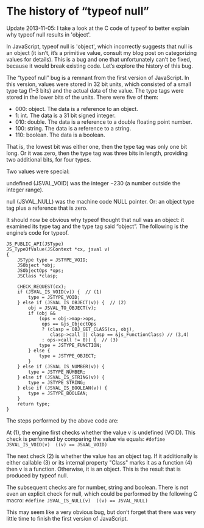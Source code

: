The history of “typeof null”
====================================================================================================

Update 2013-11-05: I take a look at the C code of typeof to better explain why typeof null results 
in 'object'.

In JavaScript, typeof null is 'object', which incorrectly suggests that null is an object (it isn’t,
it’s a primitive value, consult my blog post on categorizing values for details). This is a bug and 
one that unfortunately can’t be fixed, because it would break existing code. Let’s explore the 
history of this bug.

The “typeof null” bug is a remnant from the first version of JavaScript. In this version, values 
were stored in 32 bit units, which consisted of a small type tag (1–3 bits) and the actual data of 
the value. The type tags were stored in the lower bits of the units. There were five of them:

- 000: object. The data is a reference to an object.
- 1: int. The data is a 31 bit signed integer.
- 010: double. The data is a reference to a double floating point number.
- 100: string. The data is a reference to a string.
- 110: boolean. The data is a boolean.

That is, the lowest bit was either one, then the type tag was only one bit long. Or it was zero, 
then the type tag was three bits in length, providing two additional bits, for four types.

Two values were special:

undefined (JSVAL_VOID) was the integer −230 (a number outside the integer range).

null (JSVAL_NULL) was the machine code NULL pointer. Or: an object type tag plus a reference that 
is zero.

It should now be obvious why typeof thought that null was an object: it examined its type tag and 
the type tag said “object”. The following is the engine’s code for typeof.

	JS_PUBLIC_API(JSType)
	JS_TypeOfValue(JSContext *cx, jsval v)
	{
		JSType type = JSTYPE_VOID;
		JSObject *obj;
		JSObjectOps *ops;
		JSClass *clasp;
		
		CHECK_REQUEST(cx);
		if (JSVAL_IS_VOID(v)) {  // (1)
			type = JSTYPE_VOID;
		} else if (JSVAL_IS_OBJECT(v)) {  // (2)
			obj = JSVAL_TO_OBJECT(v);
			if (obj &&
				(ops = obj->map->ops,
				 ops == &js_ObjectOps
				 ? (clasp = OBJ_GET_CLASS(cx, obj),
					clasp->call || clasp == &js_FunctionClass) // (3,4)
				 : ops->call != 0)) {  // (3)
				type = JSTYPE_FUNCTION;
			} else {
				type = JSTYPE_OBJECT;
			}
		} else if (JSVAL_IS_NUMBER(v)) {
			type = JSTYPE_NUMBER;
		} else if (JSVAL_IS_STRING(v)) {
			type = JSTYPE_STRING;
		} else if (JSVAL_IS_BOOLEAN(v)) {
			type = JSTYPE_BOOLEAN;
		}
		return type;
	}

The steps performed by the above code are:

At (1), the engine first checks whether the value v is undefined (VOID). This check is performed by 
comparing the value via equals: `#define JSVAL_IS_VOID(v)  ((v) == JSVAL_VOID)`

The next check (2) is whether the value has an object tag. If it additionally is either callable (3)
or its internal property "Class" marks it as a function (4) then v is a function. Otherwise, it is 
an object. This is the result that is produced by typeof null.

The subsequent checks are for number, string and boolean. There is not even an explicit check for 
null, which could be performed by the following C macro:
`#define JSVAL_IS_NULL(v)  ((v) == JSVAL_NULL)`

This may seem like a very obvious bug, but don’t forget that there was very little time to finish 
the first version of JavaScript.